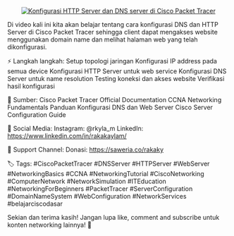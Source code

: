 <p align="center">
  <a href="https://youtu.be/rY6FQgSHadU?si=EsqcniD1iD9kXlr9">
    <img src="https://ytcards.demolab.com/?id=rY6FQgSHadU&title=Konfigurasi+HTTP+Server+dan+DNS+server+di+Cisco+Packet+Tracer&lang=en&timestamp=1753290000&background_color=%230d1117&title_color=%23ffffff&stats_color=%23dedede&max_title_lines=1&width=250&border_radius=5" alt="Konfigurasi HTTP Server dan DNS server di Cisco Packet Tracer" />
  </a>
</p>
Di video kali ini kita akan belajar tentang cara konfigurasi DNS dan HTTP Server di Cisco Packet Tracer sehingga client dapat mengakses website menggunakan domain name dan melihat halaman web yang telah dikonfigurasi.

⚡ Langkah  langkah:
 Setup topologi jaringan
 Konfigurasi IP address pada semua device
 Konfigurasi HTTP Server untuk web service
 Konfigurasi DNS Server untuk name resolution
 Testing koneksi dan akses website
 Verifikasi hasil konfigurasi

🔗 Sumber:
 Cisco Packet Tracer Official Documentation
 CCNA Networking Fundamentals
 Panduan Konfigurasi DNS dan Web Server
 Cisco Server Configuration Guide

📱 Social Media:
 Instagram: @rkyla_m
 LinkedIn: https://www.linkedin.com/in/rakakaylam/

💝 Support Channel:
 Donasi: https://saweria.co/rakaky

🏷️ Tags: #CiscoPacketTracer #DNSServer #HTTPServer #WebServer #NetworkingBasics #CCNA #NetworkingTutorial #CiscoNetworking #ComputerNetwork #NetworkSimulation #ITEducation #NetworkingForBeginners #PacketTracer #ServerConfiguration #DomainNameSystem #WebConfiguration #NetworkServices #belajarciscodasar

Sekian dan terima kasih!
Jangan lupa like, comment and subscribe untuk konten networking lainnya! 🚀
